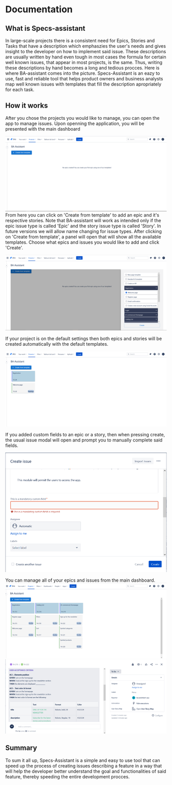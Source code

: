 # Documentation
## What is Specs-assistant

In large-scale projects there is a consistent need for Epics, Stories and Tasks that have a description which
emphaszies the user's needs and gives insight to the developer on how to implement said issue. These descriptions
are usually written by hand even tough in most cases the formula for certain well known issues, that appear in
most projects, is the same. Thus, writing these descriptions by hand becomes a long and tedious procces. Here is where
BA-assistant comes into the picture. Specs-Assistant is an eazy to use, fast and reliable tool that helps product owners and business analysts map
well known issues with templates that fill the description apropriately for each task.  

## How it works

After you chose the projects you would like to manage, you can open the app to manage issues.
Upon openning the application, you will be presented with the main dashboard
<!-- picture -->
![Dashboad](./Dashboard.PNG)
From here you can click on 'Create from template' to add an epic and it's respective stories. Note that BA-assistant will work
as intended only if the epic issue type is called 'Epic' and the story issue type is called 'Story'. In future versions we will
allow name changing for issue types. After clicking on 'Create from template', a panel will open that will show all the available
templates. Choose what epics and issues you would like to add and click 'Create'.
<!-- picture -->
![TemplatePanel](./TemplatePanel.png)

If your project is on the default settings then both epics and stories will be created automatically with the default 
templates.
<!-- picture -->
![AutomaticCreate](./AutomaticCreate.png)

If you added custom fields to an epic or a story, then when pressing create, the usual issue modal will open and prompt you to manually
complete said fields.
 <!--picture  -->
 ![MandatoryField](./MandatoryField.png)

 You can manage all of your epics and issues from the main dashboard.
 ![PopulatedDashboad](./PopulatedDashboard.png)
 ![IssueModal](./IssueModal.png)
 <!-- picture -->

## Summary

To sum it all up, Specs-Assistant is a simple and easy to use tool that can speed up the process of creating issues describing a feature in a way that will help the developer better understand the goal and functionalities of said feature, thereby speeding the entire development procces.
 

